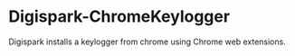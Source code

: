 # Digispark-ChromeKeylogger
Digispark installs a keylogger from chrome using Chrome web extensions.
